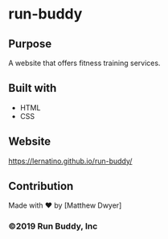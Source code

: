 # run-buddy

## Purpose
A website that offers fitness training services.

## Built with
* HTML
* CSS

## Website
https://lernatino.github.io/run-buddy/

## Contribution
Made with ❤️ by [Matthew Dwyer]

### ©️2019 Run Buddy, Inc 
